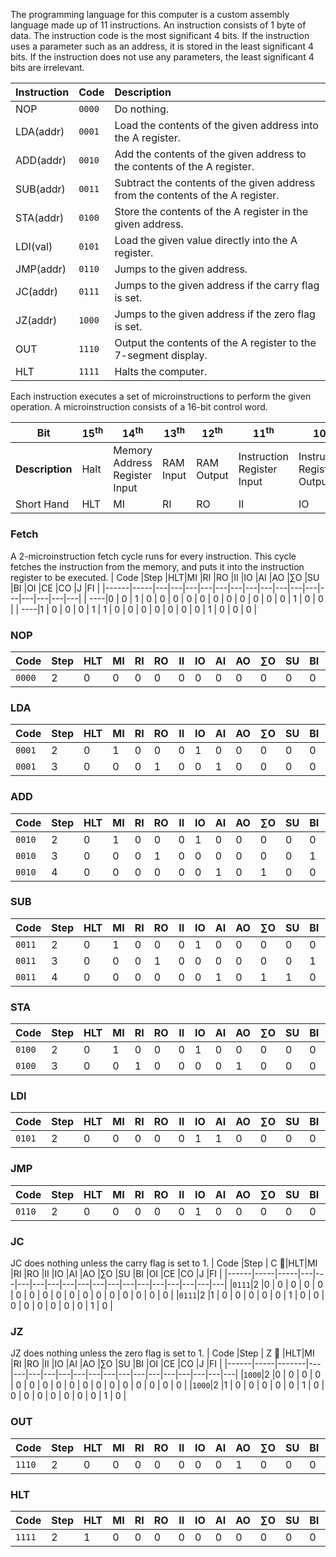 The programming language for this computer is a custom assembly language made up of 11 instructions. An instruction consists of 1 byte of data. The instruction code is the most significant 4 bits. If the instruction uses a parameter such as an address, it is stored in the least significant 4 bits.
If the instruction does not use any parameters, the least significant 4 bits are irrelevant.

| **Instruction** | **Code** | **Description**                                                                                                         |
| :-------------- | :------- | :---------------------------------------------------------------------------------------------------------------------- |
| NOP             | `0000`   |  Do nothing.                                                                                                            |
| LDA(addr)       | `0001`   |  Load the contents of the given address into the A register.                                                            |
| ADD(addr)       | `0010`   |  Add the contents of the given address to the contents of the A register.                                               |
| SUB(addr)       | `0011`   |  Subtract the contents of the given address from the contents of the A register.                                        |
| STA(addr)       | `0100`   |  Store the contents of the A register in the given address.                                                             |
| LDI(val)        | `0101`   |  Load the given value directly into the A register.                                                                     |
| JMP(addr)       | `0110`   |  Jumps to the given address.                                                                                            |
| JC(addr)        | `0111`   |  Jumps to the given address if the carry flag is set.                                                                   |
| JZ(addr)        | `1000`   |  Jumps to the given address if the zero flag is set.                                                                    |
| OUT             | `1110`   |  Output the contents of the A register to the 7-segment display.                                                        |
| HLT             | `1111`   |  Halts the computer.                                                                                                    |

Each instruction executes a set of microinstructions to perform the given operation. A microinstruction consists of a 16-bit control word.

|**Bit**| 15<sup>th</sup> | 14<sup>th</sup> | 13<sup>th</sup> | 12<sup>th</sup> | 11<sup>th</sup> | 10<sup>th</sup> | 9<sup>th</sup> | 8<sup>th</sup> | 7<sup>th</sup> | 6<sup>th</sup> | 5<sup>th</sup> | 4<sup>th</sup> | 3<sup>rd</sup> | 2<sup>nd</sup> | 1<sup>st</sup> | 0<sup>th</sup> |
|---|--- | ---| ---| ---| ---| ---|---|---|---|---|---|---|---|---|---|---|
|**Description**|Halt|Memory Address Register Input|RAM Input|RAM Output|Instruction Register Input| Instruction Register Output|A Register Input|A Register Output|ALU Output|Subtract|B Register Input|Output Register Input|Counter Enable|Counter Output|Jump|Flag Register Input|
|Short Hand|HLT|MI|RI|RO|II|IO|AI|AO|∑O|SU|BI|OI|CE|CO|J|FI|

### Fetch
A 2-microinstruction fetch cycle runs for every instruction.
This cycle fetches the instruction from the memory, and puts it into the instruction register to be executed.
| Code |Step |HLT|MI |RI |RO |II |IO |AI |AO |∑O |SU |BI |OI |CE |CO |J  |FI |
|------|-----|---|---|---|---|---|---|---|---|---|---|---|---|---|---|---|---|
|  ----|0    | 0 | 1 | 0 | 0 | 0 | 0 | 0 | 0 | 0 | 0 | 0 | 0 | 0 | 1 | 0 | 0 |
|  ----|1    | 0 | 0 | 0 | 1 | 1 | 0 | 0 | 0 | 0 | 0 | 0 | 0 | 1 | 0 | 0 | 0 |

### NOP
| Code |Step |HLT|MI |RI |RO |II |IO |AI |AO |∑O |SU |BI |OI |CE |CO |J  |FI |
|------|-----|---|---|---|---|---|---|---|---|---|---|---|---|---|---|---|---|
|`0000`|2    | 0 | 0 | 0 | 0 | 0 | 0 | 0 | 0 | 0 | 0 | 0 | 0 | 0 | 0 | 0 | 0 |

### LDA
| Code |Step |HLT|MI |RI |RO |II |IO |AI |AO |∑O |SU |BI |OI |CE |CO |J  |FI |
|------|-----|---|---|---|---|---|---|---|---|---|---|---|---|---|---|---|---|
|`0001`|2    | 0 | 1 | 0 | 0 | 0 | 1 | 0 | 0 | 0 | 0 | 0 | 0 | 0 | 0 | 0 | 0 |
|`0001`|3    | 0 | 0 | 0 | 1 | 0 | 0 | 1 | 0 | 0 | 0 | 0 | 0 | 0 | 0 | 0 | 0 |

### ADD
| Code |Step |HLT|MI |RI |RO |II |IO |AI |AO |∑O |SU |BI |OI |CE |CO |J  |FI |
|------|-----|---|---|---|---|---|---|---|---|---|---|---|---|---|---|---|---|
|`0010`|2    | 0 | 1 | 0 | 0 | 0 | 1 | 0 | 0 | 0 | 0 | 0 | 0 | 0 | 0 | 0 | 0 |
|`0010`|3    | 0 | 0 | 0 | 1 | 0 | 0 | 0 | 0 | 0 | 0 | 1 | 0 | 0 | 0 | 0 | 0 |
|`0010`|4    | 0 | 0 | 0 | 0 | 0 | 0 | 1 | 0 | 1 | 0 | 0 | 0 | 0 | 0 | 0 | 1 |

### SUB
| Code |Step |HLT|MI |RI |RO |II |IO |AI |AO |∑O |SU |BI |OI |CE |CO |J  |FI |
|------|-----|---|---|---|---|---|---|---|---|---|---|---|---|---|---|---|---|
|`0011`|2    | 0 | 1 | 0 | 0 | 0 | 1 | 0 | 0 | 0 | 0 | 0 | 0 | 0 | 0 | 0 | 0 |
|`0011`|3    | 0 | 0 | 0 | 1 | 0 | 0 | 0 | 0 | 0 | 0 | 1 | 0 | 0 | 0 | 0 | 0 |
|`0011`|4    | 0 | 0 | 0 | 0 | 0 | 0 | 1 | 0 | 1 | 1 | 0 | 0 | 0 | 0 | 0 | 1 |

### STA
| Code |Step |HLT|MI |RI |RO |II |IO |AI |AO |∑O |SU |BI |OI |CE |CO |J  |FI |
|------|-----|---|---|---|---|---|---|---|---|---|---|---|---|---|---|---|---|
|`0100`|2    | 0 | 1 | 0 | 0 | 0 | 1 | 0 | 0 | 0 | 0 | 0 | 0 | 0 | 0 | 0 | 0 |
|`0100`|3    | 0 | 0 | 1 | 0 | 0 | 0 | 0 | 1 | 0 | 0 | 0 | 0 | 0 | 0 | 0 | 0 |

### LDI
| Code |Step |HLT|MI |RI |RO |II |IO |AI |AO |∑O |SU |BI |OI |CE |CO |J  |FI |
|------|-----|---|---|---|---|---|---|---|---|---|---|---|---|---|---|---|---|
|`0101`|2    | 0 | 0 | 0 | 0 | 0 | 1 | 1 | 0 | 0 | 0 | 0 | 0 | 0 | 0 | 0 | 0 |

### JMP
| Code |Step |HLT|MI |RI |RO |II |IO |AI |AO |∑O |SU |BI |OI |CE |CO |J  |FI |
|------|-----|---|---|---|---|---|---|---|---|---|---|---|---|---|---|---|---|
|`0110`|2    | 0 | 0 | 0 | 0 | 0 | 1 | 0 | 0 | 0 | 0 | 0 | 0 | 0 | 0 | 1 | 0 |

### JC
JC does nothing unless the carry flag is set to 1.
| Code |Step | C 🚩|HLT|MI |RI |RO |II |IO |AI |AO |∑O |SU |BI |OI |CE |CO |J  |FI |
|------|-----|-----|---|---|---|---|---|---|---|---|---|---|---|---|---|---|---|---|
|`0111`|2    |0    | 0 | 0 | 0 | 0 | 0 | 0 | 0 | 0 | 0 | 0 | 0 | 0 | 0 | 0 | 0 | 0 |
|`0111`|2    |1    | 0 | 0 | 0 | 0 | 0 | 1 | 0 | 0 | 0 | 0 | 0 | 0 | 0 | 0 | 1 | 0 |

### JZ
JZ does nothing unless the zero flag is set to 1.
| Code |Step | Z 🚩 |HLT|MI |RI |RO |II |IO |AI |AO |∑O |SU |BI |OI |CE |CO |J  |FI |
|------|-----|-------|---|---|---|---|---|---|---|---|---|---|---|---|---|---|---|---|
|`1000`|2    |0      | 0 | 0 | 0 | 0 | 0 | 0 | 0 | 0 | 0 | 0 | 0 | 0 | 0 | 0 | 0 | 0 |
|`1000`|2    |1      | 0 | 0 | 0 | 0 | 0 | 1 | 0 | 0 | 0 | 0 | 0 | 0 | 0 | 0 | 1 | 0 |

### OUT
| Code |Step |HLT|MI |RI |RO |II |IO |AI |AO |∑O |SU |BI |OI |CE |CO |J  |FI |
|------|-----|---|---|---|---|---|---|---|---|---|---|---|---|---|---|---|---|
|`1110`|2    | 0 | 0 | 0 | 0 | 0 | 0 | 0 | 1 | 0 | 0 | 0 | 1 | 0 | 0 | 0 | 0 |

### HLT
| Code |Step |HLT|MI |RI |RO |II |IO |AI |AO |∑O |SU |BI |OI |CE |CO |J  |FI |
|------|-----|---|---|---|---|---|---|---|---|---|---|---|---|---|---|---|---|
|`1111`|2    | 1 | 0 | 0 | 0 | 0 | 0 | 0 | 0 | 0 | 0 | 0 | 0 | 0 | 0 | 0 | 0 |
